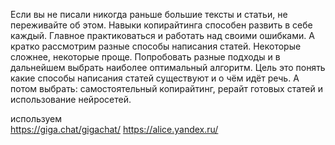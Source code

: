 Если вы не писали никогда раньше большие тексты и статьи, не переживайте об этом. Навыки копирайтинга способен развить в себе каждый. Главное практиковаться и работать над своими ошибками. А кратко рассмотрим разные способы написания статей. Некоторые сложнее, некоторые проще. Попробовать разные подходы и в дальнейшем выбрать наиболее оптимальный алгоритм. Цель это понять какие способы написания статей существуют и о чём идёт речь. А потом выбрать: самостоятельный копирайтинг, рерайт готовых статей и использование нейросетей.

используем  
https://giga.chat/gigachat/
https://alice.yandex.ru/
